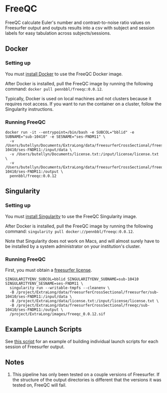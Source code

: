 # FreeQC

FreeQC calculate Euler's number and contrast-to-noise ratio values on Freesurfer
output and outputs results into a csv with subject and session labels for easy
tabulation across subjects/sessions.


## Docker
### Setting up
You must [install Docker](https://docs.docker.com/get-docker/) to use the FreeQC
Docker image.

After Docker is installed, pull the FreeQC image by running the following command:
`docker pull pennbbl/freeqc:0.0.12`.

Typically, Docker is used on local machines and not clusters because it requires
root access. If you want to run the container on a cluster, follow the Singularity
instructions.

### Running FreeQC
```
docker run -it --entrypoint=/bin/bash -e SUBCOL="bblid" -e SUBNAME="sub-10410" -e SESNAME="ses-FNDM11" \
  -v /Users/butellyn/Documents/ExtraLong/data/freesurferCrossSectional/freesurfer/sub-10410/ses-FNDM11:/input/data \
  -v /Users/butellyn/Documents/license.txt:/input/license/license.txt \
  -v /Users/butellyn/Documents/ExtraLong/data/freesurferCrossSectional/freeqc/sub-10410/ses-FNDM11:/output \
  pennbbl/freeqc:0.0.12
```

## Singularity
### Setting up
You must [install Singularity](https://singularity.lbl.gov/docs-installation) to use the FreeQC
Singularity image.

After Docker is installed, pull the FreeQC image by running the following command:
`singularity pull docker://pennbbl/freeqc:0.0.12`.

Note that Singularity does not work on Macs, and will almost
surely have to be installed by a system administrator on your institution's cluster.

### Running FreeQC
First, you must obtain a [freesurfer license](https://surfer.nmr.mgh.harvard.edu/fswiki/License).

```
SINGULARITYENV_SUBCOL=bblid SINGULARITYENV_SUBNAME=sub-10410 SINGULARITYENV_SESNAME=ses-FNDM11 \
  singularity run --writable-tmpfs --cleanenv \
  -B /project/ExtraLong/data/freesurferCrossSectional/freesurfer/sub-10410/ses-FNDM11:/input/data \
  -B /project/ExtraLong/data/license.txt:/input/license/license.txt \
  -B /project/ExtraLong/data/freesurferCrossSectional/freeqc/sub-10410/ses-FNDM11:/output \
  /project/ExtraLong/images/freeqc_0.0.12.sif
```

## Example Launch Scripts
See [this script](https://github.com/PennBBL/ExtraLong/blob/master/scripts/process/QualityAssessment/submitFreeqc.py)
for an example of building individual launch scripts for each session of Freesurfer output.

## Notes
1. This pipeline has only been tested on a couple versions of Freesurfer. If the
structure of the output directories is different that the versions it was tested
on, FreeQC will fail.
